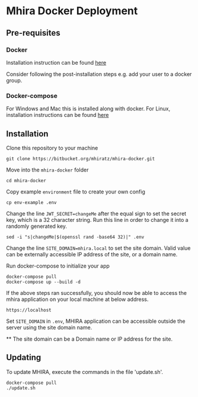 # Mhira Docker Deployment

## Pre-requisites

### Docker

Installation instruction can be found [here](https://docs.docker.com/get-docker/)

Consider following the post-installation steps e.g. add your user to a docker group.

### Docker-compose

For Windows and Mac this is installed along with docker. For Linux, installation instructions can be found [here](https://docs.docker.com/compose/install/)

## Installation

Clone this repository to your machine

    git clone https://bitbucket.org/mhiratz/mhira-docker.git

Move into the `mhira-docker` folder

    cd mhira-docker

Copy example `environment` file to create your own config

    cp env-example .env

Change the line `JWT_SECRET=changeMe` after the equal sign to set the secret key, which is a 32 character string. Run this line in order to change it into a randomly generated key.

    sed -i "s|changeMe|$(openssl rand -base64 32)|" .env

Change the line `SITE_DOMAIN=mhira.local` to set the site domain. Valid value can be externally accessible IP address of the site, or a domain name.

Run docker-compose to initialize your app

    docker-compose pull
    docker-compose up --build -d

If the above steps ran successfully, you should now be able to access the mhira application on your local machine at below address.

    https://localhost


Set `SITE_DOMAIN` in `.env`, MHIRA application can be accessible outside the server using the site domain name.

** The site domain can be a Domain name or IP address for the site.


## Updating

To update MHIRA, execute the commands in the file 'update.sh'. 

    docker-compose pull
    ./update.sh
